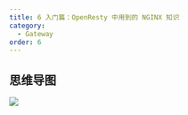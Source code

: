 ```yaml
---
title: 6 入门篇：OpenResty 中用到的 NGINX 知识
category:
  - Gateway
order: 6
---
```


## 思维导图
![](./images/20250311_2336511811.png)

